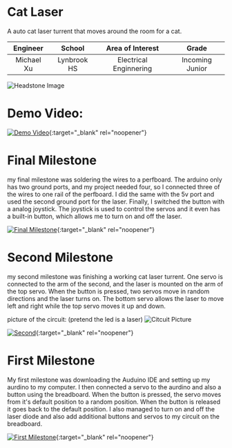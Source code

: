 ﻿# Cat Laser
 A auto cat laser turrent that moves around the room for a cat. 

| **Engineer** | **School** | **Area of Interest** | **Grade** |
|:--:|:--:|:--:|:--:|
| Michael Xu | Lynbrook HS| Electrical Enginnering| Incoming Junior

![Headstone Image](https://cdn.discordapp.com/attachments/762764107191156779/860617834366238780/image0.jpg)
  
# Demo Video:
[![Demo Video](https://res.cloudinary.com/marcomontalbano/image/upload/v1612573869/video_to_markdown/images/youtube--F7M7imOVGug-c05b58ac6eb4c4700831b2b3070cd403.jpg )](https://www.youtube.com/watch?v=AGEDjoDWGVE "Demo Night Video"){:target="_blank" rel="noopener"}

# Final Milestone
my final milestone was soldering the wires to a perfboard. The arduino only has two ground ports, and my project needed four, so I connected three of the wires to one rail of the perfboard. I did the same with the 5v port and used the second ground port for the laser. Finally, I switched the button with a analog joystick. The joystick is used to control the servos and it even has a built-in button, which allows me to turn on and off the laser. 

[![Final Milestone](https://res.cloudinary.com/marcomontalbano/image/upload/v1612573869/video_to_markdown/images/youtube--F7M7imOVGug-c05b58ac6eb4c4700831b2b3070cd403.jpg )](https://www.youtube.com/watch?v=ookglHMfglg "Final Milestone"){:target="_blank" rel="noopener"}

# Second Milestone
my second milestone was finishing a working cat laser turrent. One servo is connected to the arm of the second, and the laser is mounted on the arm of the top servo. When the button is pressed, two servos move in random directions and the laser turns on. The bottom servo allows the laser to move left and right while the top servo moves it up and down.  
  
picture of the circuit: (pretend the led is a laser)
![Citcuit Picture](https://cdn.discordapp.com/attachments/768950025471918110/858089600447021066/Screen_Shot_2021-06-25_at_1.59.19_PM.png)
  
    
      
        
          
            
            
[![Second](https://cdn.discordapp.com/attachments/501260125731028994/860602772185808896/Screen_Shot_2021-07-02_at_12.27.28_PM.png)](https://www.youtube.com/watch?v=328fONESxTU "Second Milestone"){:target="_blank" rel="noopener"}
# First Milestone
  

My first milestone was downloading the Auduino IDE and setting up my aurdino to my computer. I then connected a servo to the aurdino and also a button using the breadboard. When the button is pressed, the servo moves from it's default position to a random position. When the button is released it goes back to the default position. I also managed to turn on and off the laser diode and also add additional buttons and servos to my circuit on the breadboard. 

[![First Milestone](https://cdn-shop.adafruit.com/1200x900/169-06.jpg)](https://youtu.be/UzFh56dkveo "First Milestone"){:target="_blank" rel="noopener"}
